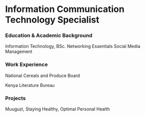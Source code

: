 # Information Communication Technology Specialist

### Education & Academic Background
Information Technology, BSc.
Networking Essentials
Social Media Management

### Work Experience
National Cereals and Produce Board

Kenya Literature Bureau

### Projects
Muuguzi, Staying Healthy, Optimal Personal Health
